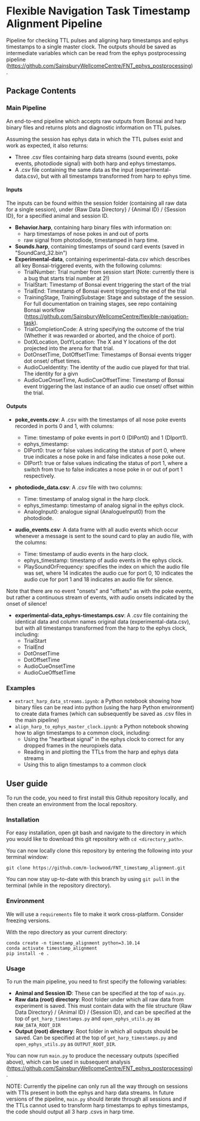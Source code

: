 # Flexible Navigation Task Timestamp Alignment Pipeline

Pipeline for checking TTL pulses and aligning harp timestamps and ephys timestamps to a single master clock. The outputs should be saved as intermediate variables which can be read from the ephys postprocessing pipeline (https://github.com/SainsburyWellcomeCentre/FNT_ephys_postprocessing).

## Package Contents
 
### Main Pipeline

An end-to-end pipeline which accepts raw outputs from Bonsai and harp binary files and returns plots and diagnostic information on TTL pulses. 

Assuming the session has ephys data in which the TTL pulses exist and work as expected, it also returns: 
- Three .csv files containing harp data streams (sound events, poke events, photodiode signal) with both harp and ephys timestamps. 
- A .csv file containing the same data as the input (experimental-data.csv), but with all timestamps transformed from harp to   ephys time.

#### Inputs

The inputs can be found within the session folder (containing all raw data for a single session), under {Raw Data Directory} / {Animal ID} / {Session ID}, for a specified animal and session ID.

- **Behavior.harp**, containing harp binary files with information on:
    - harp timestamps of nose pokes in and out of ports
    - raw signal from photodiode, timestamped in harp time.
- **Sounds.harp**, containing timestamps of sound card events (saved in "SoundCard_32.bin")
- **Experimental-data**, containing experimental-data.csv which describes all key Bonsai-triggered events, with the following columns:
    - TrialNumber: Trial number from session start (Note: currently there is a bug that starts trial number at 2!)
    - TrialStart: Timestamp of Bonsai event triggering the start of the trial
    - TrialEnd: Timestamp of Bonsai event triggering the end of the trial
    - TrainingStage, TrainingSubstage: Stage and substage of the session. For full documentation on training stages, see repo containing Bonsai workflow (https://github.com/SainsburyWellcomeCentre/flexible-navigation-task).
    - TrialCompletionCode: A string specifying the outcome of the trial (Whether it was rewarded or aborted, and the choice of port).
    - DotXLocation, DotYLocation: The X and Y locations of the dot projected into the arena for that trial.
    - DotOnsetTime, DotOffsetTime: Timestamps of Bonsai events trigger dot onset/ offset times.
    - AudioCueIdentity: The identity of the audio cue played for that trial. The identity for a givn 
    - AudioCueOnsetTime, AudioCueOffsetTime: Timestamp of Bonsai event triggering the last instance of an audio cue onset/ offset within the trial.

#### Outputs

- **poke_events.csv**: A .csv with the timestamps of all nose poke events recorded in ports 0 and 1, with columns: 
    - Time: timestamp of poke events in port 0 (DIPort0) and 1 (DIport1). 
    - ephys_timestamp: 
    - DIPort0: true or false values indicating the status of port 0, where true indicates a nose poke in and false indicates a nose poke out.
    - DIPort1: true or false values indicating the status of port 1, where a switch from true to false indicates a nose poke in or out of port 1 respectively.
    
- **photodiode_data.csv**: A .csv file with two columns: 
    - Time: timestamp of analog signal in the harp clock.
    - ephys_timestamp: timestamp of analog signal in the ephys clock.
    - AnalogInput0: analogue signal (AnalogueInput0) from the photodiode.

- **audio_events.csv**: A data frame with all audio events which occur whenever a message is sent to the sound card to play an audio file, with the columns:  
    - Time: timestamp of audio events in the harp clock.
    - ephys_timestamp: timestamp of audio events in the ephys clock.
    - PlaySoundOrFrequency: specifies the index on which the audio file was set, where 14 indicates the audio cue for port 0, 10 indicates the audio cue for port 1 and 18 indicates an audio file for silence.  

Note that there are no event "onsets" and "offsets" as with the poke events, but rather a continuous stream of events, with audio onsets indicated by the onset of silence!

- **experimental-data_ephys-timestamps.csv**: A .csv file containing the identical data and column names original data (experimental-data.csv), but with all timestamps transformed from the harp to the ephys clock, including:
    - TrialStart
    - TrialEnd
    - DotOnsetTime
    - DotOffsetTime
    - AudioCueOnsetTime
    - AudioCueOffsetTime

### Examples

- `extract_harp_data_streams.ipynb`: a Python notebook showing how binary files can be read into python (using the harp Python environment) to create data frames (which can subsequently be saved as .csv files in the main pipeline)
- `align_harp_to_ephys_master_clock.ipynb`: a Python notebook showing how to align timestamps to a common clock, including:
    - Using the "heartbeat signal" in the ephys clock to correct for any dropped frames in the neuropixels data.
    - Reading in and plotting the TTLs from the harp and ephys data streams
    - Using this to align timestamps to a common clock

## User guide

To run the code, you need to first install this Github repository locally, and then create an environment from the local repository.

### Installation

For easy installation, open git bash and navigate to the directory in which you would like to download this git repository with ```cd <directory_path>```. 

You can now locally clone this repository by entering the following into your terminal window:
```
git clone https://github.com/m-lockwood/FNT_timestamp_alignment.git
```

You can now stay up-to-date with this branch by using ```git pull``` in the terminal (while in the repository directory).

### Environment

We will use a `requirements` file to make it work cross-platform. Consider freezing versions. 

With the repo directory as your current directory:
```
conda create -n timestamp_alignment python=3.10.14
conda activate timestamp_alignment
pip install -e .
```

### Usage

To run the main pipeline, you need to first specify the following variables:
- **Animal and Session ID**: These can be specified at the top of `main.py`.
- **Raw data (root) directory**: Root folder under which all raw data from experiment is saved. This must contain data with the file structure {Raw Data Directory} / {Animal ID} / {Session ID}, and can be specified at the top of `get_harp_timestamps.py` and `open_ephys_utils.py` as `RAW_DATA_ROOT_DIR`
- **Output (root) directory**: Root folder in which all outputs should be saved. Can be specified at the top of `get_harp_timestamps.py` and `open_ephys_utils.py` as `OUTPUT_ROOT_DIR`.

You can now run `main.py` to produce the necessary outputs (specified above), which can be used in subsequent analysis (https://github.com/SainsburyWellcomeCentre/FNT_ephys_postprocessing).

NOTE: Currently the pipeline can only run all the way through on sessions with TTls present in both the ephys and harp data streams. In future versions of the pipeline, `main.py` should iterate through all sessions and if the TTLs cannot used to transform harp timestamps to ephys timestamps, the code should output all 3 harp .csvs in harp time. 